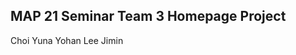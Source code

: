 MAP 21 Seminar Team 3 Homepage Project
--------------------------------------
Choi Yuna
Yohan Lee
Jimin